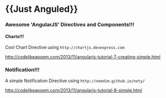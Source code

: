 {{Just Anguled}}
==================

### Awesome 'AngularJS' Directives and Components!!!


#### Charts!!!

Cool Chart Directive using `http://chartjs.devexpress.com`

http://codelikeapoem.com/2013/11/angularjs-tutorial-7-creating-simple.html

### Notification!!!

A simple Notification Directive using `http://needim.github.io/noty/`

http://codelikeapoem.com/2013/11/angularjs-tutorial-8-simple.html
